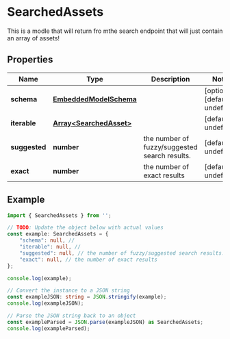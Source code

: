 
# SearchedAssets

This is a modle that will return fro mthe search endpoint that will just contain an array of assets!

## Properties

Name | Type | Description | Notes
------------ | ------------- | ------------- | -------------
**schema** | [**EmbeddedModelSchema**](EmbeddedModelSchema) |  | [optional] [default to undefined]
**iterable** | [**Array&lt;SearchedAsset&gt;**](SearchedAsset) |  | [default to undefined]
**suggested** | **number** | the number of fuzzy/suggested search results. | [default to undefined]
**exact** | **number** | the number of exact results | [default to undefined]

## Example

```typescript
import { SearchedAssets } from '';

// TODO: Update the object below with actual values
const example: SearchedAssets = {
    "schema": null, // 
    "iterable": null, // 
    "suggested": null, // the number of fuzzy/suggested search results.
    "exact": null, // the number of exact results
};

console.log(example);

// Convert the instance to a JSON string
const exampleJSON: string = JSON.stringify(example);
console.log(exampleJSON);

// Parse the JSON string back to an object
const exampleParsed = JSON.parse(exampleJSON) as SearchedAssets;
console.log(exampleParsed);
```





